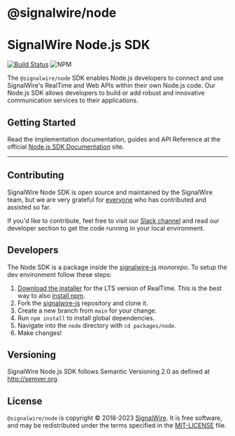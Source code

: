 # @signalwire/node

# SignalWire Node.js SDK

[![Build Status](https://ci.signalwire.com/api/badges/signalwire/signalwire-js/status.svg)](https://ci.signalwire.com/signalwire/signalwire-js) ![NPM](https://img.shields.io/npm/v/@signalwire/node.svg?color=brightgreen)

The `@signalwire/node` SDK enables Node.js developers to connect and use SignalWire's RealTime and Web APIs within their own Node.js code. Our Node.js SDK allows developers to build or add robust and innovative communication services to their applications.

## Getting Started

Read the implementation documentation, guides and API Reference at the official [Node.js SDK Documentation](#1) site.

---

## Contributing

SignalWire Node SDK is open source and maintained by the SignalWire team, but we are very grateful for [everyone](https://github.com/signalwire/signalwire-js/contributors) who has contributed and assisted so far.

If you'd like to contribute, feel free to visit our [Slack channel](https://signalwire.community/) and read our developer section to get the code running in your local environment.

## Developers

The Node SDK is a package inside the [signalwire-js](https://github.com/signalwire/signalwire-js) _monorepo_. To setup the dev environment follow these steps:

1. [Download the installer](https://nodejs.org/) for the LTS version of RealTime. This is the best way to also [install npm](https://blog.npmjs.org/post/85484771375/how-to-install-npm#_=_).
2. Fork the [signalwire-js](https://github.com/signalwire/signalwire-js) repository and clone it.
3. Create a new branch from `main` for your change.
4. Run `npm install` to install global dependencies.
5. Navigate into the `node` directory with `cd packages/node`.
6. Make changes!

## Versioning

SignalWire Node.js SDK follows Semantic Versioning 2.0 as defined at <http://semver.org>.

## License

`@signalwire/node` is copyright © 2018-2023 [SignalWire](http://signalwire.com). It is free software, and may be redistributed under the terms specified in the [MIT-LICENSE](https://github.com/signalwire/signalwire-js/blob/master/LICENSE) file.

